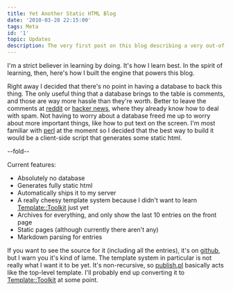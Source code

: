 ```yaml
---
title: Yet Another Static HTML Blog
date: '2010-03-28 22:15:00'
tags: Meta
id: '1'
topic: Updates
description: The very first post on this blog describing a very out-of-date backend engine.
---
```


I'm a strict believer in learning by doing. It's how I learn best. In the spirit of learning, then, here's how I built the engine that powers this blog.

Right away I decided that there's no point in having a database to back this thing. The only useful thing that a database brings to the table is comments, and those are way more hassle than they're worth. Better to leave the comments at [reddit](http://reddit.com) or [hacker news](http://news.ycombinator.com), where they already know how to deal with spam. Not having to worry about a database freed me up to worry about more important things, like how to put text on the screen. I'm most familiar with [perl](http://www.perl.org) at the moment so I decided that the best way to build it would be a client-side script that generates some static html.

--fold--

Current features:

* Absolutely no database
* Generates fully static html
* Automatically ships it to my server
* A really cheesy template system because I didn't want to learn [Template::Toolkit](http://search.cpan.org/dist/Template::Toolkit) just yet
* Archives for everything, and only show the last 10 entries on the front page
* Static pages (although currently there aren't any)
* Markdown parsing for entries

If you want to see the source for it (including all the entries), it's on [github](http://github.com/peterkeen/bugsplat.info), but I warn you it's kind of lame. The template system in particular is not really what I want it to be yet. It's non-recursive, so [publish.pl](http://github.com/peterkeen/bugsplat.info/blob/master/publish.pl) basically acts like the top-level template. I'll probably end up converting it to [Template::Toolkit](http://search.cpan.org/dist/Template::Toolkit) at some point.

